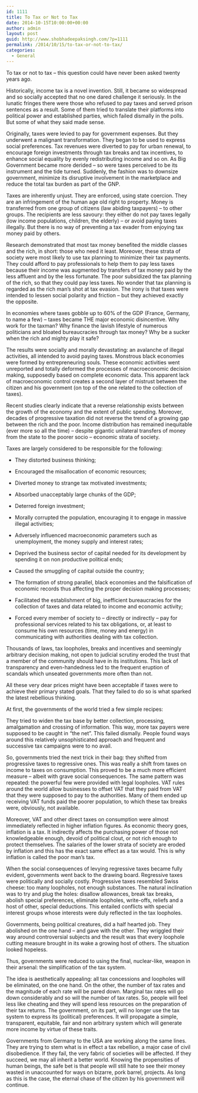 ```yaml
---
id: 1111
title: To Tax or Not to Tax
date: 2014-10-15T10:00:00+00:00
author: admin
layout: post
guid: http://www.shobhadeepaksingh.com/?p=1111
permalink: /2014/10/15/to-tax-or-not-to-tax/
categories:
  - General
---
```

To tax or not to tax &#8211; this question could have never been asked twenty years ago.

Historically, income tax is a novel invention. Still, it became so widespread and so socially accepted that no one dared challenge it seriously. In the lunatic fringes there were those who refused to pay taxes and served prison sentences as a result. Some of them tried to translate their platforms into political power and established parties, which failed dismally in the polls. But some of what they said made sense.

Originally, taxes were levied to pay for government expenses. But they underwent a malignant transformation. They began to be used to express social preferences. Tax revenues were diverted to pay for urban renewal, to encourage foreign investments through tax breaks and tax incentives, to enhance social equality by evenly redistributing income and so on. As Big Government became more derided &#8211; so were taxes perceived to be its instrument and the tide turned. Suddenly, the fashion was to downsize government, minimize its disruptive involvement in the marketplace and reduce the total tax burden as part of the GNP.

Taxes are inherently unjust. They are enforced, using state coercion. They are an infringement of the human age old right to property. Money is transferred from one group of citizens (law abiding taxpayers) &#8211; to other groups. The recipients are less savoury: they either do not pay taxes legally (low income populations, children, the elderly) &#8211; or avoid paying taxes illegally. But there is no way of preventing a tax evader from enjoying tax money paid by others.

Research demonstrated that most tax money benefited the middle classes and the rich, in short: those who need it least. Moreover, these strata of society were most likely to use tax planning to minimize their tax payments. They could afford to pay professionals to help them to pay less taxes because their income was augmented by transfers of tax money paid by the less affluent and by the less fortunate. The poor subsidized the tax planning of the rich, so that they could pay less taxes. No wonder that tax planning is regarded as the rich man&#8217;s shot at tax evasion. The irony is that taxes were intended to lessen social polarity and friction &#8211; but they achieved exactly the opposite.

In economies where taxes gobble up to 60% of the GDP (France, Germany, to name a few) &#8211; taxes became THE major economic disincentive. Why work for the taxman? Why finance the lavish lifestyle of numerous politicians and bloated bureaucracies through tax money? Why be a sucker when the rich and mighty play it safe?

The results were socially and morally devastating: an avalanche of illegal activities, all intended to avoid paying taxes. Monstrous black economies were formed by entrepreneuring souls. These economic activities went unreported and totally deformed the processes of macroeconomic decision making, supposedly based on complete economic data. This apparent lack of macroeconomic control creates a second layer of mistrust between the citizen and his government (on top of the one related to the collection of taxes).

Recent studies clearly indicate that a reverse relationship exists between the growth of the economy and the extent of public spending. Moreover, decades of progressive taxation did not reverse the trend of a growing gap between the rich and the poor. Income distribution has remained inequitable (ever more so all the time) &#8211; despite gigantic unilateral transfers of money from the state to the poorer socio &#8211; economic strata of society.

Taxes are largely considered to be responsible for the following:

* They distorted business thinking;
      
* Encouraged the misallocation of economic resources;
      
* Diverted money to strange tax motivated investments;
      
* Absorbed unacceptably large chunks of the GDP;
      
* Deterred foreign investment;
      
* Morally corrupted the population, encouraging it to engage in massive illegal activities;
      
* Adversely influenced macroeconomic parameters such as unemployment, the money supply and interest rates;
      
* Deprived the business sector of capital needed for its development by spending it on non productive political ends;
      
* Caused the smuggling of capital outside the country;
      
* The formation of strong parallel, black economies and the falsification of economic records thus affecting the proper decision making processes;
      
* Facilitated the establishment of big, inefficient bureaucracies for the collection of taxes and data related to income and economic activity;
      
* Forced every member of society to &#8211; directly or indirectly &#8211; pay for professional services related to his tax obligations, or, at least to consume his own resources (time, money and energy) in communicating with authorities dealing with tax collection. 

Thousands of laws, tax loopholes, breaks and incentives and seemingly arbitrary decision making, not open to judicial scrutiny eroded the trust that a member of the community should have in its institutions. This lack of transparency and even-handedness led to the frequent eruption of scandals which unseated governments more often than not.

All these very dear prices might have been acceptable if taxes were to achieve their primary stated goals. That they failed to do so is what sparked the latest rebellious thinking.

At first, the governments of the world tried a few simple recipes:

They tried to widen the tax base by better collection, processing, amalgamation and crossing of information. This way, more tax payers were supposed to be caught in &#8220;the net&#8221;. This failed dismally. People found ways around this relatively unsophisticated approach and frequent and successive tax campaigns were to no avail.

So, governments tried the next trick in their bag: they shifted from progressive taxes to regressive ones. This was really a shift from taxes on income to taxes on consumption. This proved to be a much more efficient measure &#8211; albeit with grave social consequences. The same pattern was repeated: the powerful few were provided with legal loopholes. VAT rules around the world allow businesses to offset VAT that they paid from VAT that they were supposed to pay to the authorities. Many of them ended up receiving VAT funds paid the poorer population, to which these tax breaks were, obviously, not available.

Moreover, VAT and other direct taxes on consumption were almost immediately reflected in higher inflation figures. As economic theory goes, inflation is a tax. It indirectly affects the purchasing power of those not knowledgeable enough, devoid of political clout, or not rich enough to protect themselves. The salaries of the lower strata of society are eroded by inflation and this has the exact same effect as a tax would. This is why inflation is called the poor man&#8217;s tax.

When the social consequences of levying regressive taxes became fully evident, governments went back to the drawing board. Regressive taxes were politically and socially costly. Progressive taxes resembled Swiss cheese: too many loopholes, not enough substances. The natural inclination was to try and plug the holes: disallow allowances, break tax breaks, abolish special preferences, eliminate loopholes, write-offs, reliefs and a host of other, special deductions. This entailed conflicts with special interest groups whose interests were duly reflected in the tax loopholes.

Governments, being political creatures, did a half hearted job. They abolished on the one hand &#8211; and gave with the other. They wriggled their way around controversial subjects and the result was that every loophole cutting measure brought in its wake a growing host of others. The situation looked hopeless.

Thus, governments were reduced to using the final, nuclear-like, weapon in their arsenal: the simplification of the tax system.

The idea is aesthetically appealing: all tax concessions and loopholes will be eliminated, on the one hand. On the other, the number of tax rates and the magnitude of each rate will be pared down. Marginal tax rates will go down considerably and so will the number of tax rates. So, people will feel less like cheating and they will spend less resources on the preparation of their tax returns. The government, on its part, will no longer use the tax system to express its (political) preferences. It will propagate a simple, transparent, equitable, fair and non arbitrary system which will generate more income by virtue of these traits.

Governments from Germany to the USA are working along the same lines. They are trying to stem what is in effect a tax rebellion, a major case of civil disobedience. If they fail, the very fabric of societies will be affected. If they succeed, we may all inherit a better world. Knowing the propensities of human beings, the safe bet is that people will still hate to see their money wasted in unaccounted for ways on bizarre, pork barrel, projects. As long as this is the case, the eternal chase of the citizen by his government will continue.